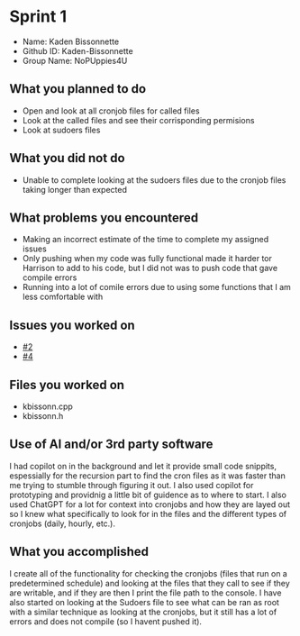 # Sprint 1
- Name:        Kaden Bissonnette
- Github ID:   Kaden-Bissonnette
- Group Name:  NoPUppies4U
## What you planned to do
- Open and look at all cronjob files for called files
- Look at the called files and see their corrisponding permisions
- Look at sudoers files
## What you did not do
- Unable to complete looking at the sudoers files due to the cronjob files taking longer than expected
## What problems you encountered
- Making an incorrect estimate of the time to complete my assigned issues
- Only pushing when my code was fully functional made it harder tor Harrison to add to his code, but I did not was to push code that gave compile errors
- Running into a lot of comile errors due to using some functions that I am less comfortable with
## Issues you worked on
- [#2](https://github.com/Andrew-Sagraves/NoPUppies4U/issues/2)
- [#4](https://github.com/Andrew-Sagraves/NoPUppies4U/issues/4)
## Files you worked on
- kbissonn.cpp
- kbissonn.h
## Use of AI and/or 3rd party software
I had copilot on in the background and let it provide small code snippits, espessially for the recursion part to find the cron files as it was faster than me trying to stumble through figuring it out. I also used copilot for prototyping and providnig a little bit of guidence as to where to start. I also used ChatGPT for a lot for context into cronjobs and how they are layed out so I knew what specifically to look for in the files and the different types of cronjobs (daily, hourly, etc.).
## What you accomplished
I create all of the functionality for checking the cronjobs (files that run on a predetermined schedule) and looking at the files that they call to see if they are writable, and if they are then I print the file path to the console. I have also started on looking at the Sudoers file to see what can be ran as root with a similar technique as looking at the cronjobs, but it still has a lot of errors and does not compile (so I havent pushed it).